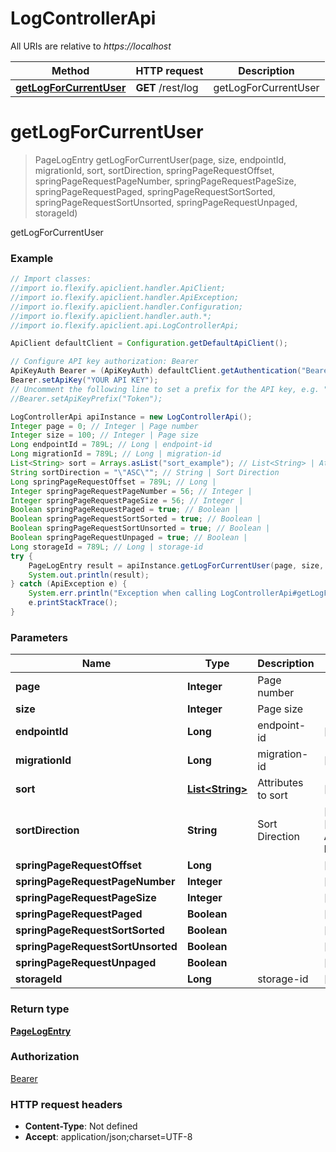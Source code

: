 # LogControllerApi

All URIs are relative to *https://localhost*

Method | HTTP request | Description
------------- | ------------- | -------------
[**getLogForCurrentUser**](LogControllerApi.md#getLogForCurrentUser) | **GET** /rest/log | getLogForCurrentUser


<a name="getLogForCurrentUser"></a>
# **getLogForCurrentUser**
> PageLogEntry getLogForCurrentUser(page, size, endpointId, migrationId, sort, sortDirection, springPageRequestOffset, springPageRequestPageNumber, springPageRequestPageSize, springPageRequestPaged, springPageRequestSortSorted, springPageRequestSortUnsorted, springPageRequestUnpaged, storageId)

getLogForCurrentUser

### Example
```java
// Import classes:
//import io.flexify.apiclient.handler.ApiClient;
//import io.flexify.apiclient.handler.ApiException;
//import io.flexify.apiclient.handler.Configuration;
//import io.flexify.apiclient.handler.auth.*;
//import io.flexify.apiclient.api.LogControllerApi;

ApiClient defaultClient = Configuration.getDefaultApiClient();

// Configure API key authorization: Bearer
ApiKeyAuth Bearer = (ApiKeyAuth) defaultClient.getAuthentication("Bearer");
Bearer.setApiKey("YOUR API KEY");
// Uncomment the following line to set a prefix for the API key, e.g. "Token" (defaults to null)
//Bearer.setApiKeyPrefix("Token");

LogControllerApi apiInstance = new LogControllerApi();
Integer page = 0; // Integer | Page number
Integer size = 100; // Integer | Page size
Long endpointId = 789L; // Long | endpoint-id
Long migrationId = 789L; // Long | migration-id
List<String> sort = Arrays.asList("sort_example"); // List<String> | Attributes to sort
String sortDirection = "\"ASC\""; // String | Sort Direction
Long springPageRequestOffset = 789L; // Long | 
Integer springPageRequestPageNumber = 56; // Integer | 
Integer springPageRequestPageSize = 56; // Integer | 
Boolean springPageRequestPaged = true; // Boolean | 
Boolean springPageRequestSortSorted = true; // Boolean | 
Boolean springPageRequestSortUnsorted = true; // Boolean | 
Boolean springPageRequestUnpaged = true; // Boolean | 
Long storageId = 789L; // Long | storage-id
try {
    PageLogEntry result = apiInstance.getLogForCurrentUser(page, size, endpointId, migrationId, sort, sortDirection, springPageRequestOffset, springPageRequestPageNumber, springPageRequestPageSize, springPageRequestPaged, springPageRequestSortSorted, springPageRequestSortUnsorted, springPageRequestUnpaged, storageId);
    System.out.println(result);
} catch (ApiException e) {
    System.err.println("Exception when calling LogControllerApi#getLogForCurrentUser");
    e.printStackTrace();
}
```

### Parameters

Name | Type | Description  | Notes
------------- | ------------- | ------------- | -------------
 **page** | **Integer**| Page number |
 **size** | **Integer**| Page size |
 **endpointId** | **Long**| endpoint-id | [optional]
 **migrationId** | **Long**| migration-id | [optional]
 **sort** | [**List&lt;String&gt;**](String.md)| Attributes to sort | [optional]
 **sortDirection** | **String**| Sort Direction | [optional] [enum: ASC, DESC]
 **springPageRequestOffset** | **Long**|  | [optional]
 **springPageRequestPageNumber** | **Integer**|  | [optional]
 **springPageRequestPageSize** | **Integer**|  | [optional]
 **springPageRequestPaged** | **Boolean**|  | [optional]
 **springPageRequestSortSorted** | **Boolean**|  | [optional]
 **springPageRequestSortUnsorted** | **Boolean**|  | [optional]
 **springPageRequestUnpaged** | **Boolean**|  | [optional]
 **storageId** | **Long**| storage-id | [optional]

### Return type

[**PageLogEntry**](PageLogEntry.md)

### Authorization

[Bearer](../README.md#Bearer)

### HTTP request headers

 - **Content-Type**: Not defined
 - **Accept**: application/json;charset=UTF-8

